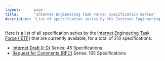 ```yaml
---
layout:      page
title:       "Internet Engineering Task Force: Specification Series"
description: "List of specification series by the Internet Engineering Task Force (IETF/)"
---
```


Here is a list of all specification series by the [Internet Engineering Task Force (IETF)](http://www.ietf.org/) that are currently available, for a total of 210 specifications:

  * [Internet Draft (I-D)](I-D/) Series: 45 Specifications
  * [Request for Comments (RFC)](RFC/) Series: 165 Specifications

